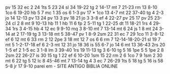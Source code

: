 pv 15 32
ec 2 24
1ts 5 23 24
sl 34 19-22
tg 2 14-17
mt 7 21-23
rm 13 8-10
1co 6 19-20
hb 5 7
mc 1 35
os 6 1-3
pv 17 *
1co 13 4-7
mt 22 37-40
tg 4 2-3
jo 14 12-13
pv 13 24
pv 13 3
pv 18 21
jo 3 3-8
ef 4 22-27
pv 25 17
pv 25 23-24
cl 2 8
mt 9 10-13
hb 11 1
hb 11 6
fp 2 5-11
tg 1 22-25
dt 11 18-21
1rs 4 29-34
1rs 3 4-15
hb 4 12
ec 9 9-10
mq 3 8-10
mt 7 13-14
mt 6 24
js 1 8
mt 24 3-14
at 2 17-19
tg 3 13-18
mt 5 38-47
pv 1 8-9
2sm 22 31
ec 7 29
1co 11 3-8-12
ef 6 12
mt 6 33
rm 2 12
2pe 3 18
mt 12 7
os 6 6
rm 7 12-14-18-20-21
sl 19 7
mt 5 1-2-17-18
ef 6 2-3
mt 12 31
jo 18 36
is 55 6-7
jo 14 6
mt 13 36-43
2rs 20 1-5
ef 2 1-5
ec 3 1-8
lm 3 39-40
1rs 19 11-13
tg 3 6-10
tg 5 16
1pe 5 5
1pe 2 8
2sm 22 26-27
is 30 15
tg 1 22
ef 6 10-20
1sm 15 22
rm 2 6
1co 7 9
1sm 2 30
mt 6 22
tg 5 12
lc 8 45-46
mt 7 13-14
tg 4 3
ec 7 26-29
1ts 5 18
tg 5 16	
is 58 5-8
jr 17 9-10
parei em - SITE ANTIGO BIBLIA ONLINE
